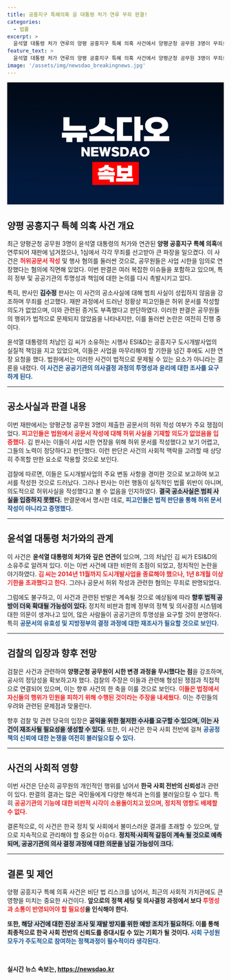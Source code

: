 ```yaml
---
title: 공흥지구 특혜의혹 윤 대통령 처가 연루 무죄 판결!
categories:
  - 법률
excerpt: >
  윤석열 대통령 처가 연루의 양평 공흥지구 특혜 의혹 사건에서 양평군청 공무원 3명이 무죄로 석방됐다. 이들은 허위 공문서 작성 혐의로 기소됐으나, 재판부는 범죄 증명이 없다고 판결했다. 이번 판결이 정치적 파장을 일으킬 것으로 예상된다.
feature_text: >
  윤석열 대통령 처가 연루의 양평 공흥지구 특혜 의혹 사건에서 양평군청 공무원 3명이 무죄로 석방됐다. 이들은 허위 공문서 작성 혐의로 기소됐으나, 재판부는 범죄 증명이 없다고 판결했다. 이번 판결이 정치적 파장을 일으킬 것으로 예상된다.
image: '/assets/img/newsdao_breakingnews.jpg'
---
```


<p><img src="/assets/img/newsdao_breakingnews.jpg" alt="koreaapp 속보" /></p>

<h2 data-ke-size="size26">양평 공흥지구 특혜 의혹 사건 개요</h2>

<p data-ke-size="size16">최근 양평군청 공무원 3명이 윤석열 대통령의 처가와 연관된 <b>양평 공흥지구 특혜 의혹</b>에 연루되어 재판에 넘겨졌으나, 1심에서 각각 무죄를 선고받아 큰 파장을 일으켰다. 이 사건은 <b><span style="color: #ee2323;">허위공문서 작성</span></b> 및 행사 혐의를 둘러싼 것으로, 공무원들은 사업 시한을 임의로 연장했다는 혐의에 직면해 있었다. 이번 판결은 여러 복잡한 이슈들을 포함하고 있으며, 특히 정부 및 공공기관의 투명성과 책임에 대한 논의를 다시 촉발시키고 있다.</p>

<p data-ke-size="size16">특히, 판사인 <b><span style="background-color: #21538527;">김수정</span></b> 판사는 이 사건의 공소사실에 대해 범죄 사실이 성립하지 않음을 강조하며 무죄를 선고했다. 재판 과정에서 드러난 정황상 피고인들은 허위 문서를 작성할 의도가 없었으며, 이와 관련된 증거도 부족했다고 판단하였다. 이러한 판결은 공무원들의 행위가 법적으로 문제되지 않았음을 나타내지만, 이를 둘러싼 논란은 여전히 진행 중이다.</p>

<p data-ke-size="size16">윤석열 대통령의 처남인 김 씨가 소유하는 시행사 ESI&D는 공흥지구 도시개발사업의 실질적 책임을 지고 있었으며, 이들은 사업을 마무리해야 할 기한을 넘긴 후에도 시한 연장 요청을 했다. 법원에서는 이러한 사건이 법적으로 문제될 수 있는 요소가 아니라는 결론을 내렸다. <b><span style="color: #1a5490;">이 사건은 공공기관의 의사결정 과정의 투명성과 윤리에 대한 조사를 요구하게 된다.</span></b></p>

<hr>

<h2 data-ke-size="size26">공소사실과 판결 내용</h2>

<p data-ke-size="size16">이번 재판에서는 양평군청 공무원 3명이 제출한 공문서의 허위 작성 여부가 주요 쟁점이었다. <b><span style="color: #ee2323;">피고인들은 법원에서 공문서 작성에 대해 허위 사실을 기재할 의도가 없었음을 입증했다.</span></b> 김 판사는 이들이 사업 시한 연장을 위해 허위 문서를 작성했다고 보기 어렵고, 그들의 노력이 정당하다고 판단했다. 이런 판단은 사건의 사회적 맥락을 고려할 때 상당히 주목할 만한 요소로 작용할 것으로 보인다.</p>

<p data-ke-size="size16">검찰에 따르면, 이들은 도시개발사업의 주요 변동 사항을 경미한 것으로 보고하여 보고서를 작성한 것으로 드러났다. 그러나 판사는 이런 행동이 실직적인 법률 위반이 아니며, 의도적으로 허위사실을 작성했다고 볼 수 없음을 인지하였다. <b><span style="background-color: #21538527;">결국 공소사실은 범죄 사실을 입증하지 못했다.</span></b> 판결문에서 명시한 데로, <b><span style="color: #1a5490;">피고인들은 법적 판단을 통해 허위 문서 작성이 아니라고 증명했다.</span></b></p>

<hr>

<h2 data-ke-size="size26">윤석열 대통령 처가와의 관계</h2>

<p data-ke-size="size16">이 사건은 <b>윤석열 대통령의 처가와 깊은 연관이</b> 있으며, 그의 처남인 김 씨가 ESI&D의 소유주로 알려져 있다. 이는 이번 사건에 대한 비판의 초점이 되었고, 정치적인 논란을 야기하였다. <b><span style="color: #ee2323;">김 씨는 2014년 11월까지 도시개발사업을 종료해야 했으나, 1년 8개월 이상 기한을 초과했다고 한다.</span></b> 그러나 공문서 허위 작성과 관련한 혐의는 무죄로 판명되었다.</p>

<p data-ke-size="size16">그럼에도 불구하고, 이 사건과 관련된 반발은 계속될 것으로 예상됨에 따라 <b><span style="background-color: #21538527;">향후 법적 공방이 더욱 확대될 가능성이 있다.</span></b> 정치적 비판과 함께 정부의 정책 및 의사결정 시스템에 대한 의문이 생겨나고 있어, 많은 사람들이 공공기관의 투명성을 요구할 것이 분명하다. 특히 <b><span style="color: #1a5490;">공문서의 유효성 및 지방정부의 결정 과정에 대한 재조사가 필요할 것으로 보인다.</span></b></p>

<hr>

<h2 data-ke-size="size26">검찰의 입장과 향후 전망</h2>

<p data-ke-size="size16">검찰은 사건과 관련하여 <b>양평군청 공무원이 시한 변경 과정을 무시했다는 점</b>을 강조하며, 공사의 정당성을 확보하고자 했다. 검찰의 주장은 이들과 관련해 형성된 쟁점과 직접적으로 연결되어 있으며, 이는 향후 사건의 한 축을 이룰 것으로 보인다. <b><span style="color: #ee2323;">이들은 법정에서 자신들의 행위가 민원을 피하기 위해 수행된 것이라는 주장을 내세웠다.</span></b> 이는 주민들의 우려와 관련된 문제점과 맞물린다.</p>

<p data-ke-size="size16">향후 검찰 및 관련 당국의 입장은 <b><span style="background-color: #21538527;">공익을 위한 철저한 수사를 요구할 수 있으며, 이는 사건이 재조사될 필요성을 생성할 수 있다.</span></b> 또한, 이 사건은 한국 사회 전반에 걸쳐 <b><span style="color: #1a5490;">공공정책의 신뢰에 대한 논쟁을 여전히 불러일으킬 수 있다.</span></b></p>

<hr>

<h2 data-ke-size="size26">사건의 사회적 영향</h2>

<p data-ke-size="size16">이번 사건은 단순히 공무원의 개인적인 행위를 넘어서 <b>한국 사회 전반의 신뢰성</b>과 관련이 있다. 판결의 결과는 많은 국민들에게 다양한 해석과 논의를 불러일으킬 수 있다. 특히 <b><span style="color: #ee2323;">공공기관의 기능에 대한 비판적 시각이 소용돌이치고 있으며, 정치적 영향도 배제할 수 없다.</span></b> </p>

<p data-ke-size="size16">결론적으로, 이 사건은 한국 정치 및 사회에서 불미스러운 결과를 초래할 수 있으며, 앞으로 지속적으로 관리해야 할 중요한 이슈다. <b><span style="background-color: #21538527;">정치적·사회적 갈등이 계속 될 것으로 예측되며, 공공기관의 의사 결정 과정에 대한 의문을 남길 가능성이 크다.</span></b></p>

<hr>

<h2 data-ke-size="size26">결론 및 제언</h2>

<p data-ke-size="size16">양평 공흥지구 특혜 의혹 사건은 비단 법 리스크를 넘어서, 최근의 사회적 가치관에도 큰 영향을 미치는 중요한 사건이다. <b>앞으로의 정책 세팅 및 의사결정 과정에서 보다 <b><span style="color: #ee2323;">투명성과 소통이 반영되어야 할 필요성</span></b>을 인식해야 한다.</p>

<p data-ke-size="size16">또한, <b><span style="background-color: #21538527;">해당 사건에 대한 진상 조사 및 재발 방지를 위한 예방 조치가 필요하다.</span></b> 이를 통해 최종적으로 한국 사회 전반의 신뢰도를 증대시킬 수 있는 기회가 될 것이다. <b><span style="color: #1a5490;">사회 구성원 모두가 주도적으로 참여하는 정책과정이 필수적이라 생각된다.</span></b></p>

<p data-ke-size="size16">&nbsp;</p>
실시간 뉴스 속보는, <a href="https://newsdao.kr" rel="dofollow">https://newsdao.kr</a>


